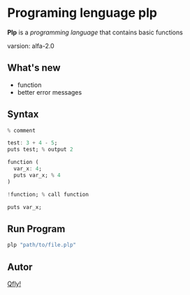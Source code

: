 Programing lenguage plp
=========================

**Plp** is a *programming language* that contains basic functions

varsion: alfa-2.0

What's new
-------

- function
- better error messages

Syntax
-----------

```hs
% comment

test: 3 + 4 - 5;
puts test; % output 2

function (
  var_x: 4;
  puts var_x; % 4
)

!function; % call function

puts var_x;
```

Run Program
-----------

```ps1
plp "path/to/file.plp"
```

Autor
-----------

[Qfly!](https://github.com/Qfliy)
